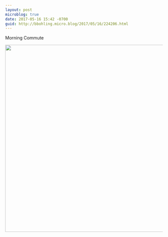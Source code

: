 ```yaml
---
layout: post
microblog: true
date: 2017-05-16 15:42 -0700
guid: http://bbohling.micro.blog/2017/05/16/224206.html
---
```

Morning Commute

<img src="http://bbohling.micro.blog/uploads/2017/44505b7021.jpg" width="600" height="600" style="height: auto" />
